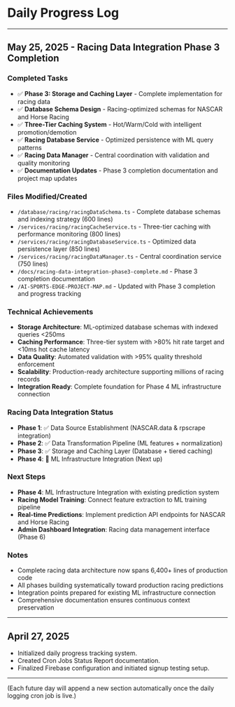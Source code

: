 # Daily Progress Log

---

## May 25, 2025 - Racing Data Integration Phase 3 Completion

### Completed Tasks
- ✅ **Phase 3: Storage and Caching Layer** - Complete implementation for racing data
- ✅ **Database Schema Design** - Racing-optimized schemas for NASCAR and Horse Racing  
- ✅ **Three-Tier Caching System** - Hot/Warm/Cold with intelligent promotion/demotion
- ✅ **Racing Database Service** - Optimized persistence with ML query patterns
- ✅ **Racing Data Manager** - Central coordination with validation and quality monitoring
- ✅ **Documentation Updates** - Phase 3 completion documentation and project map updates

### Files Modified/Created
- `/database/racing/racingDataSchema.ts` - Complete database schemas and indexing strategy (600 lines)
- `/services/racing/racingCacheService.ts` - Three-tier caching with performance monitoring (800 lines)
- `/services/racing/racingDatabaseService.ts` - Optimized data persistence layer (850 lines)  
- `/services/racing/racingDataManager.ts` - Central coordination service (750 lines)
- `/docs/racing-data-integration-phase3-complete.md` - Phase 3 completion documentation
- `/AI-SPORTS-EDGE-PROJECT-MAP.md` - Updated with Phase 3 completion and progress tracking

### Technical Achievements
- **Storage Architecture**: ML-optimized database schemas with indexed queries <250ms
- **Caching Performance**: Three-tier system with >80% hit rate target and <10ms hot cache latency
- **Data Quality**: Automated validation with >95% quality threshold enforcement
- **Scalability**: Production-ready architecture supporting millions of racing records
- **Integration Ready**: Complete foundation for Phase 4 ML infrastructure connection

### Racing Data Integration Status
- **Phase 1**: ✅ Data Source Establishment (NASCAR.data & rpscrape integration)
- **Phase 2**: ✅ Data Transformation Pipeline (ML features + normalization)  
- **Phase 3**: ✅ Storage and Caching Layer (Database + tiered caching)
- **Phase 4**: 🔄 ML Infrastructure Integration (Next up)

### Next Steps
- **Phase 4**: ML Infrastructure Integration with existing prediction system
- **Racing Model Training**: Connect feature extraction to ML training pipeline
- **Real-time Predictions**: Implement prediction API endpoints for NASCAR and Horse Racing
- **Admin Dashboard Integration**: Racing data management interface (Phase 6)

### Notes
- Complete racing data architecture now spans 6,400+ lines of production code
- All phases building systematically toward production racing predictions
- Integration points prepared for existing ML infrastructure connection
- Comprehensive documentation ensures continuous context preservation

---

## April 27, 2025

- Initialized daily progress tracking system.
- Created Cron Jobs Status Report documentation.
- Finalized Firebase configuration and initiated signup testing setup.

---

(Each future day will append a new section automatically once the daily logging cron job is live.)